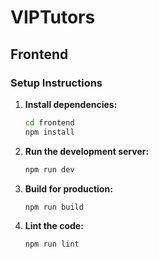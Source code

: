 # VIPTutors

## Frontend

### Setup Instructions

1. **Install dependencies:**
   ```bash
   cd frontend
   npm install
   ```

2. **Run the development server:**
   ```bash
   npm run dev
   ```

3. **Build for production:**
   ```bash
   npm run build
   ```

4. **Lint the code:**
   ```bash
   npm run lint
   ```
